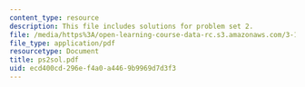 ```yaml
---
content_type: resource
description: This file includes solutions for problem set 2.
file: /media/https%3A/open-learning-course-data-rc.s3.amazonaws.com/3-185-transport-phenomena-in-materials-engineering-fall-2003/ecd400cd296ef4a0a4469b9969d7d3f3_ps2sol.pdf
file_type: application/pdf
resourcetype: Document
title: ps2sol.pdf
uid: ecd400cd-296e-f4a0-a446-9b9969d7d3f3
---
```

